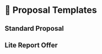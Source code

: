 
# 📝 Proposal Templates

## Standard Proposal
<!-- 
  Use this template to outline project scope, deliverables, timeline, and fees.
-->

## Lite Report Offer
<!-- 
  Quick audit & roadmap deliverable.
  Fee: $350–500. Timeline: 2–3 days.
-->
